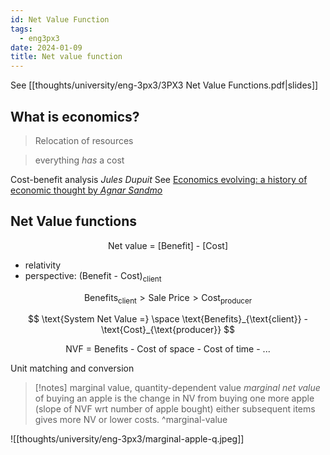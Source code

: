 ```yaml
---
id: Net Value Function
tags:
  - eng3px3
date: 2024-01-09
title: Net value function
---
```


See [[thoughts/university/eng-3px3/3PX3 Net Value Functions.pdf|slides]]

## What is economics?

> Relocation of resources

> everything *has* a cost

Cost-benefit analysis
_Jules Dupuit_ See [Economics evolving: a history of economic thought by _Agnar Sandmo_](https://press.princeton.edu/books/paperback/9780691148427/economics-evolving)

## Net Value functions

$$
\text{Net value = [Benefit] - [Cost]}
$$

- relativity
- perspective: $\text{(Benefit - Cost)}_{\text{client}}$

$$
\text{Benefits}_{\text{client}} > \text{Sale Price} > \text{Cost}_{\text{producer}}
$$

$$
\text{System Net Value =} \space \text{Benefits}_{\text{client}} - \text{Cost}_{\text{producer}}
$$

$$
\text{NVF = Benefits - Cost of space - Cost of time - ...}
$$

Unit matching and conversion


> [!notes] marginal value, quantity-dependent value
> _marginal net value_ of buying an apple is the change in NV from buying one more apple (slope of NVF wrt number of apple bought) either subsequent items gives more NV or lower costs. ^marginal-value

![[thoughts/university/eng-3px3/marginal-apple-q.jpeg]]
